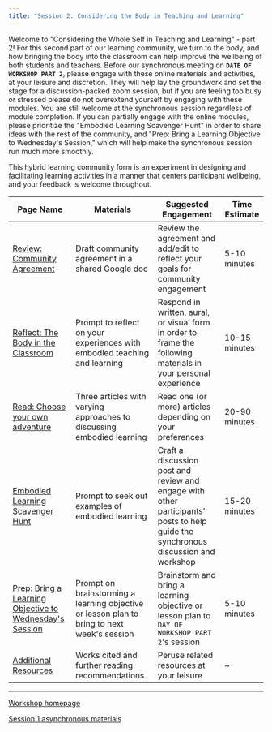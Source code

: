 ```yaml
---
title: "Session 2: Considering the Body in Teaching and Learning"
---
```


Welcome to "Considering the Whole Self in Teaching and Learning" -
part 2!  For this second part of our learning community, we turn to
the body, and how bringing the body into the classroom can help
improve the wellbeing of both students and teachers. Before our
synchronous meeting on **`DATE OF WORKSHOP PART 2`**, please engage
with these online materials and activities, at your leisure and
discretion. They will help lay the groundwork and set the stage for a
discussion-packed zoom session, but if you are feeling too busy or
stressed please do not overextend yourself by engaging with these
modules. You are still welcome at the synchronous session regardless
of module completion. If you can partially engage with the online
modules, please prioritize the "Embodied Learning Scavenger Hunt" in
order to share ideas with the rest of the community, and "Prep: Bring
a Learning Objective to Wednesday's Session," which will help make the
synchronous session run much more smoothly.

This hybrid learning community form is an experiment in designing and
facilitating learning activities in a manner that centers participant
wellbeing, and your feedback is welcome throughout.


| Page Name                                               | Materials                                                                                   | Suggested Engagement                                                                                                               | Time Estimate |
| ---                                                     | ---                                                                                         | ---                                                                                                                                | ---           |
| [Review: Community Agreement](./community-agreement-2.md) | Draft community agreement in a shared Google doc                                            | Review the agreement and add/edit to reflect your goals for community engagement                                                   | 5-10 minutes  |
| [Reflect: The Body in the Classroom](./body-classroom.md)                      | Prompt to reflect on your experiences with embodied teaching and learning                   | Respond in written, aural, or visual form in order to frame the following materials in your personal experience                    | 10-15 minutes |
| [Read: Choose your own adventure](./choose-adventure.md)                         | Three articles with varying approaches to discussing embodied learning                      | Read one (or more) articles depending on your preferences                                                                          | 20-90 minutes |
| [Embodied Learning Scavenger Hunt](./scavenger-hunt.md)                        | Prompt to seek out examples of embodied learning                                            | Craft a discussion post and review and engage with other participants' posts to help guide the synchronous discussion and workshop | 15-20 minutes |
| [Prep: Bring a Learning Objective to Wednesday's Session](./learning-objective.md) | Prompt on brainstorming a learning objective or lesson plan to bring to next week's session | Brainstorm and bring a learning objective or lesson plan to `DAY OF WORKSHOP PART 2`'s session                                     | 5-10 minutes  |
| [Additional Resources](additional-resources-2.md)                                    | Works cited and further reading recommendations                                             | Peruse related resources at your leisure                                                                                           | ~             |

------

[Workshop homepage](./index.md)

[Session 1 asynchronous materials](./module1.md)
